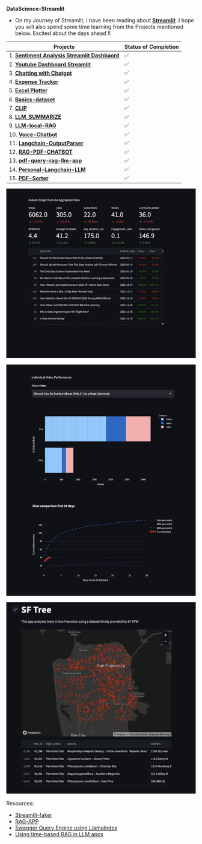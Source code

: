
**DataScience-Streamlit**
- On my Journey of Streamlit, I have been reading about [**Streamlit**](https://docs.streamlit.io/library/get-started) .I hope you will also spend some time learning  from the Projects mentioned below. Excited about the days ahead !!

| Projects | Status of Completion |
| ----- | -----|
| 1. [**Sentiment Analysis Streamlit Dashbaord**](https://github.com/andysingal/Interactive-Dashboards-With-Streamlit/tree/main/PycharmProjects/Sentiment-Analysis-streamlit) | ✅ |
| 2. [**Youtube Dashboard Streamlit**](https://github.com/andysingal/DataScience-Streamlit) | ✅ | 
| 3. [**Chatting with Chatgpt**](https://github.com/andysingal/DataScience-Streamlit/tree/main/chatgpt) | ✅ | 
| 4. [**Expense Tracker**](https://github.com/andysingal/DataScience-Streamlit/tree/main/Expense_Tracker) | ✅ | 
| 5. [**Excel Plotter**](https://github.com/andysingal/DataScience-Streamlit/tree/main/Excel_files) | ✅ | 
| 6. [**Basics-dataset**](https://github.com/andysingal/DataScience-Streamlit/blob/main/basics/penguin1.py) | ✅ | 
| 7. [**CLIP**](https://github.com/andysingal/DataScience-Streamlit/tree/main/CLIP_streamlit) | ✅ |
| 8. [**LLM_SUMMARIZE**](https://github.com/andysingal/DataScience-Streamlit/tree/main/llm-summarize) | ✅ |
| 9. [**LLM-local-RAG**](https://github.com/Sydney-Informatics-Hub/LLM-local-RAG/blob/main/app.py) | ✅ |
| 10. [**Voice-Chatbot**](https://github.com/Rizwanali324/Urdu_voice_chatbot/blob/main/app.py) |  ✅ |
| 11. [**Langchain-OutputParser**](https://github.com/Jay-Nehra/LangchainProjects/tree/master) |  ✅ |
| 12. [**RAG-PDF-CHATBOT**](https://huggingface.co/spaces/prithivMLmods/RAG-PDF-CHATBOT/blob/main/app.py) | ✅ |
| 13. [**pdf-query-rag-llm-app**](https://github.com/nethacker/pdf-query-rag-llm-app) | ✅ |
| 14. [**Personal-Langchain-LLM**](https://github.com/JoaoAssalim/Personal-Langchain-LLM/blob/master/llm_chat.py) | ✅ |
| 15. [**PDF-Sorter**](https://github.com/MuhammadMoinFaisal/LargeLanguageModelsProjects/blob/main/PDF-Sorter/main.py) | ✅ | 





![Image](https://github.com/andysingal/DataScience-Streamlit/blob/main/Images/Screen%20Shot%202023-04-18%20at%204.20.32%20PM.png)

![Image](https://github.com/andysingal/DataScience-Streamlit/blob/main/Images/Screen%20Shot%202023-04-18%20at%204.21.25%20PM.png)

![Image](https://github.com/andysingal/DataScience-Streamlit/blob/main/Images/Screen%20Shot%202023-05-10%20at%2011.41.21%20AM.png)


Resources:
- [Streamlit-faker](https://github.com/arnaudmiribel/streamlit-faker)
- [RAG-APP](https://github.com/sunilgiri7/RAG-APP/tree/main)
- [Swagger Query Engine using LlamaIndex](https://satishkumarandey.medium.com/introducing-the-swagger-query-engine-using-llamaindex-44fa8bbda139)
- [Using time-based RAG in LLM apps](https://blog.streamlit.io/using-time-based-rag-llm-apps-with-timescale-vector/)
